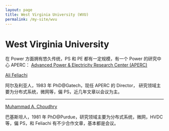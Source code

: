 ```yaml
---
layout: page
title: West Virginia University (WVU)
permalink: /my-site/wvu
---
```

# West Virginia University
在 Power 方面拥有悠久传统，PS 和 PE 都有一定规模，有一个 Power 的研究中心 APERC：
[Advanced Power & Electricity Research Center (APERC)](https://aperc.wvu.edu/)

[Ali Feliachi](https://www.statler.wvu.edu/faculty-staff/faculty/ali-feliachi)

阿尔及利亚人，1983 年 PhD@Gatech，现任 APERC 的 Director，
研究领域主要为分布式系统，微网等，偏 PS，近几年文章以会议为主。


---

[Muhammad A. Choudhry](https://www.statler.wvu.edu/faculty-staff/faculty/muhammad-choudhry)

巴基斯坦人，1981 年 PhD@Purdue，研究领域主要为分布式系统，微网，HVDC 等，偏 PS，和 Feliachi 有不少合作文章，基本都是会议。
